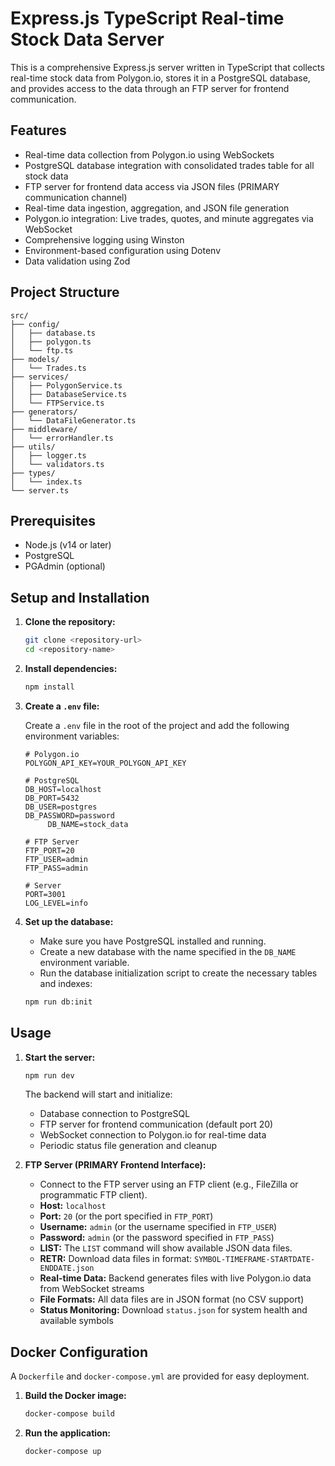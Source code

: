 # Express.js TypeScript Real-time Stock Data Server

This is a comprehensive Express.js server written in TypeScript that collects real-time stock data from Polygon.io, stores it in a PostgreSQL database, and provides access to the data through an FTP server for frontend communication.

## Features

- Real-time data collection from Polygon.io using WebSockets
- PostgreSQL database integration with consolidated trades table for all stock data
- FTP server for frontend data access via JSON files (PRIMARY communication channel)
- Real-time data ingestion, aggregation, and JSON file generation
- Polygon.io integration: Live trades, quotes, and minute aggregates via WebSocket
- Comprehensive logging using Winston
- Environment-based configuration using Dotenv
- Data validation using Zod

## Project Structure

```
src/
├── config/
│   ├── database.ts
│   ├── polygon.ts
│   └── ftp.ts
├── models/
│   └── Trades.ts
├── services/
│   ├── PolygonService.ts
│   ├── DatabaseService.ts
│   └── FTPService.ts
├── generators/
│   └── DataFileGenerator.ts
├── middleware/
│   └── errorHandler.ts
├── utils/
│   ├── logger.ts
│   └── validators.ts
├── types/
│   └── index.ts
└── server.ts
```

## Prerequisites

- Node.js (v14 or later)
- PostgreSQL
- PGAdmin (optional)

## Setup and Installation

1.  **Clone the repository:**

    ```bash
    git clone <repository-url>
    cd <repository-name>
    ```

2.  **Install dependencies:**

    ```bash
    npm install
    ```

3.  **Create a `.env` file:**

    Create a `.env` file in the root of the project and add the following environment variables:

    ```
    # Polygon.io
    POLYGON_API_KEY=YOUR_POLYGON_API_KEY

    # PostgreSQL
    DB_HOST=localhost
    DB_PORT=5432
    DB_USER=postgres
    DB_PASSWORD=password
         DB_NAME=stock_data

    # FTP Server
    FTP_PORT=20
    FTP_USER=admin
    FTP_PASS=admin

    # Server
    PORT=3001
    LOG_LEVEL=info
    ```

4.  **Set up the database:**

    - Make sure you have PostgreSQL installed and running.
    - Create a new database with the name specified in the `DB_NAME` environment variable.
    - Run the database initialization script to create the necessary tables and indexes:

    ```bash
    npm run db:init
    ```

## Usage

1.  **Start the server:**

    ```bash
    npm run dev
    ```

    The backend will start and initialize:
    - Database connection to PostgreSQL
    - FTP server for frontend communication (default port 20)
    - WebSocket connection to Polygon.io for real-time data
    - Periodic status file generation and cleanup

2.  **FTP Server (PRIMARY Frontend Interface):**

    - Connect to the FTP server using an FTP client (e.g., FileZilla or programmatic FTP client).
    - **Host:** `localhost`
    - **Port:** `20` (or the port specified in `FTP_PORT`)
    - **Username:** `admin` (or the username specified in `FTP_USER`)
    - **Password:** `admin` (or the password specified in `FTP_PASS`)
    - **LIST:** The `LIST` command will show available JSON data files.
    - **RETR:** Download data files in format: `SYMBOL-TIMEFRAME-STARTDATE-ENDDATE.json`
    - **Real-time Data:** Backend generates files with live Polygon.io data from WebSocket streams
    - **File Formats:** All data files are in JSON format (no CSV support)
    - **Status Monitoring:** Download `status.json` for system health and available symbols

## Docker Configuration

A `Dockerfile` and `docker-compose.yml` are provided for easy deployment.

1.  **Build the Docker image:**

    ```bash
    docker-compose build
    ```

2.  **Run the application:**

    ```bash
    docker-compose up
